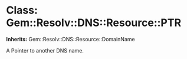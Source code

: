 # Class: Gem::Resolv::DNS::Resource::PTR
**Inherits:** Gem::Resolv::DNS::Resource::DomainName
    

A Pointer to another DNS name.



